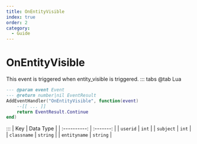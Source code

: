 ```yaml
---
title: OnEntityVisible
index: true
order: 2
category:
  - Guide
---
```


# OnEntityVisible
This event is triggered when entity_visible is triggered.
::: tabs
@tab Lua
```lua
--- @param event Event
--- @return number|nil EventResult
AddEventHandler("OnEntityVisible", function(event)
    --[[ ... ]]
    return EventResult.Continue
end)
```

:::
|      Key     | Data Type |
| :----------: | :-------: |
|   `userid`   |   `int`   |
|   `subject`  |   `int`   |
|  `classname` |  `string` |
| `entityname` |  `string` |